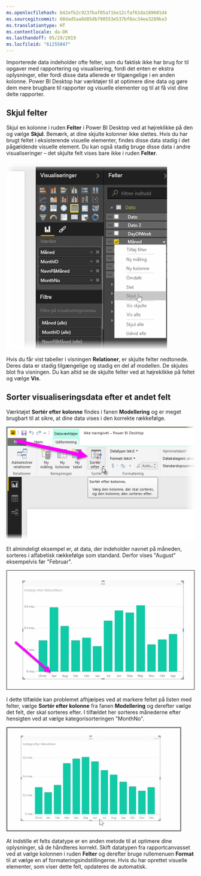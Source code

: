 ```yaml
---
ms.openlocfilehash: b42efb2c9237baf85a71be12cfaf61da189601d4
ms.sourcegitcommit: 60dad5aa0d85db790553e537bf8ac34ee3289ba3
ms.translationtype: HT
ms.contentlocale: da-DK
ms.lasthandoff: 05/29/2019
ms.locfileid: "61255047"
---
```

Importerede data indeholder ofte felter, som du faktisk ikke har brug for til opgaver med rapportering og visualisering, fordi det enten er ekstra oplysninger, eller fordi disse data allerede er tilgængelige i en anden kolonne. Power BI Desktop har værktøjer til at optimere dine data og gøre dem mere brugbare til rapporter og visuelle elementer og til at få vist dine delte rapporter.

## <a name="hiding-fields"></a>Skjul felter
Skjul en kolonne i ruden **Felter** i Power BI Desktop ved at højreklikke på den og vælge **Skjul**. Bemærk, at dine skjulte kolonner ikke slettes. Hvis du har brugt feltet i eksisterende visuelle elementer, findes disse data stadig i det pågældende visuelle element. Du kan også stadig bruge disse data i andre visualiseringer – det skjulte felt vises bare ikke i ruden **Felter**.

![](media/2-4-optimize-data-models/2-4_1.png)

Hvis du får vist tabeller i visningen **Relationer**, er skjulte felter nedtonede. Deres data er stadig tilgængelige og stadig en del af modellen. De skjules blot fra visningen. Du kan altid se de skjulte felter ved at højreklikke på feltet og vælge **Vis**.

## <a name="sorting-visualization-data-by-another-field"></a>Sorter visualiseringsdata efter et andet felt
Værktøjet **Sortér efter kolonne** findes i fanen **Modellering** og er meget brugbart til at sikre, at dine data vises i den korrekte rækkefølge.

![](media/2-4-optimize-data-models/2-4_2.png)

Et almindeligt eksempel er, at data, der indeholder navnet på måneden, sorteres i alfabetisk rækkefølge som standard. Derfor vises "August" eksempelvis før "Februar".

![](media/2-4-optimize-data-models/2-4_3.png)

I dette tilfælde kan problemet afhjælpes ved at markere feltet på listen med felter, vælge **Sortér efter kolonne** fra fanen **Modellering** og derefter vælge det felt, der skal sorteres efter. I tilfældet her sorteres månederne efter hensigten ved at vælge kategorisorteringen "MonthNo".

![](media/2-4-optimize-data-models/2-4_4.png)

At indstille et felts datatype er en anden metode til at optimere dine oplysninger, så de håndteres korrekt. Skift datatypen fra rapportcanvasset ved at vælge kolonnen i ruden **Felter** og derefter bruge rullemenuen **Format** til at vælge en af formateringsindstillingerne. Hvis du har oprettet visuelle elementer, som viser dette felt, opdateres de automatisk.

